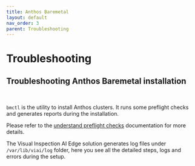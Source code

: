 ```yaml
---
title: Anthos Baremetal
layout: default
nav_order: 3
parent: Troubleshooting
---
```


# Troubleshooting

## Troubleshooting Anthos Baremetal installation

<br>

`bmctl` is the utility to install Anthos clusters. It runs some preflight checks
and generates reports during the installation.

Please refer to the [understand preflight checks](https://cloud.google.com/anthos/clusters/docs/bare-metal/latest/installing/preflight) documentation for more details.

The Visual Inspection AI Edge solution generates log files under `/var/lib/viai/log` folder, here you see all the detailed steps, logs and errors during the setup.
